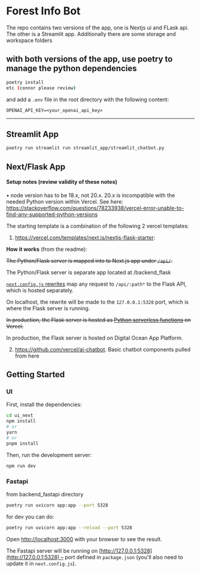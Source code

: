 # Forest Info Bot

The repo contains two versions of the app, one is Nextjs ui and FLask api.
The other is a Streamlit app.
Additionally there are some storage and workspace folders

## with both versions of the app, use poetry to manage the python dependencies

```bash
poetry install
etc (connor please review)
```

and add a `.env` file in the root directory with the following content:

```
OPENAI_API_KEY=<your_openai_api_key>
```

---

## Streamlit App

```bash
poetry run streamlit run streamlit_app/streamlit_chatbot.py
```

## Next/Flask App

#### Setup notes (review validity of these notes)

• node version has to be 18.x, not 20.x. 20.x is incompatible with the needed Python version within Vercel.
See here: https://stackoverflow.com/questions/78233938/vercel-error-unable-to-find-any-supported-python-versions

The starting template is a combination of the following 2 vercel templates:

1. https://vercel.com/templates/next.js/nextjs-flask-starter:

**How it works** (from the readme):

<s>The Python/Flask server is mapped into to Next.js app under `/api/`.</s>

The Python/Flask server is separate app located at /backend_flask

[`next.config.js` rewrites](https://github.com/vercel/examples/blob/main/python/nextjs-flask/next.config.js) map any request to `/api/:path*` to the Flask API, which is hosted separately.

On localhost, the rewrite will be made to the `127.0.0.1:5328` port, which is where the Flask server is running.

<s>In production, the Flask server is hosted as [Python serverless functions](https://vercel.com/docs/concepts/functions/serverless-functions/runtimes/python) on Vercel.</s>

In production, the Flask server is hosted on Digital Ocean App Platform.

2. https://github.com/vercel/ai-chatbot. Basic chatbot components pulled from here

## Getting Started

### UI

First, install the dependencies:

```bash
cd ui_next
npm install
# or
yarn
# or
pnpm install
```

Then, run the development server:

```bash
npm run dev
```

### Fastapi

from backend_fastapi directory

```bash
poetry run uvicorn app:app --port 5328
```

for dev you can do:

```bash
poetry run uvicorn app:app --reload --port 5328
```

Open [http://localhost:3000](http://localhost:3000) with your browser to see the result.

The Fastapi server will be running on [http://127.0.0.1:5328](http://127.0.0.1:5328) – port defined in `package.json` (you'll also need to update it in `next.config.js`).
